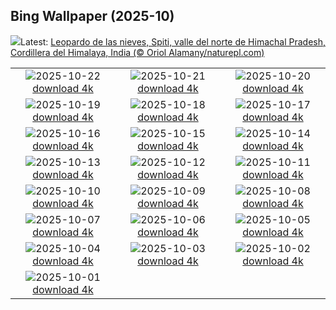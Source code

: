 ## Bing Wallpaper (2025-10)
![](https://www.bing.com/th?id=OHR.SnowLeopard_ES-ES0046977195_UHD.jpg&w=1000)Latest: [Leopardo de las nieves, Spiti, valle del norte de Himachal Pradesh, Cordillera del Himalaya, India (© Oriol Alamany/naturepl.com)](https://www.bing.com/th?id=OHR.SnowLeopard_ES-ES0046977195_UHD.jpg)

|      |      |      |
| :----: | :----: | :----: |
|![](https://www.bing.com/th?id=OHR.BulgariaRocks_ES-ES9951900468_UHD.jpg&pid=hp&w=384&h=216&rs=1&c=4)2025-10-22 [download 4k](https://www.bing.com/th?id=OHR.BulgariaRocks_ES-ES9951900468_UHD.jpg)|![](https://www.bing.com/th?id=OHR.DiyaDiwali_ES-ES9858455543_UHD.jpg&pid=hp&w=384&h=216&rs=1&c=4)2025-10-21 [download 4k](https://www.bing.com/th?id=OHR.DiyaDiwali_ES-ES9858455543_UHD.jpg)|![](https://www.bing.com/th?id=OHR.HoffmansSloth_ES-ES9765798870_UHD.jpg&pid=hp&w=384&h=216&rs=1&c=4)2025-10-20 [download 4k](https://www.bing.com/th?id=OHR.HoffmansSloth_ES-ES9765798870_UHD.jpg)|
|![](https://www.bing.com/th?id=OHR.JaenCathedral_ES-ES4511407655_UHD.jpg&pid=hp&w=384&h=216&rs=1&c=4)2025-10-19 [download 4k](https://www.bing.com/th?id=OHR.JaenCathedral_ES-ES4511407655_UHD.jpg)|![](https://www.bing.com/th?id=OHR.SilburyHill_ES-ES9628182073_UHD.jpg&pid=hp&w=384&h=216&rs=1&c=4)2025-10-18 [download 4k](https://www.bing.com/th?id=OHR.SilburyHill_ES-ES9628182073_UHD.jpg)|![](https://www.bing.com/th?id=OHR.RockRiverFalls_ES-ES6474484835_UHD.jpg&pid=hp&w=384&h=216&rs=1&c=4)2025-10-17 [download 4k](https://www.bing.com/th?id=OHR.RockRiverFalls_ES-ES6474484835_UHD.jpg)|
|![](https://www.bing.com/th?id=OHR.SiberianLynx_ES-ES1284959959_UHD.jpg&pid=hp&w=384&h=216&rs=1&c=4)2025-10-16 [download 4k](https://www.bing.com/th?id=OHR.SiberianLynx_ES-ES1284959959_UHD.jpg)|![](https://www.bing.com/th?id=OHR.AmethystLaccaria_ES-ES1228402064_UHD.jpg&pid=hp&w=384&h=216&rs=1&c=4)2025-10-15 [download 4k](https://www.bing.com/th?id=OHR.AmethystLaccaria_ES-ES1228402064_UHD.jpg)|![](https://www.bing.com/th?id=OHR.OiaSantorini_ES-ES1170312678_UHD.jpg&pid=hp&w=384&h=216&rs=1&c=4)2025-10-14 [download 4k](https://www.bing.com/th?id=OHR.OiaSantorini_ES-ES1170312678_UHD.jpg)|
|![](https://www.bing.com/th?id=OHR.HinterseeWaterfall_ES-ES0526830866_UHD.jpg&pid=hp&w=384&h=216&rs=1&c=4)2025-10-13 [download 4k](https://www.bing.com/th?id=OHR.HinterseeWaterfall_ES-ES0526830866_UHD.jpg)|![](https://www.bing.com/th?id=OHR.DaySpain_ES-ES2088635486_UHD.jpg&pid=hp&w=384&h=216&rs=1&c=4)2025-10-12 [download 4k](https://www.bing.com/th?id=OHR.DaySpain_ES-ES2088635486_UHD.jpg)|![](https://www.bing.com/th?id=OHR.WoodDuckHen_ES-ES1058654365_UHD.jpg&pid=hp&w=384&h=216&rs=1&c=4)2025-10-11 [download 4k](https://www.bing.com/th?id=OHR.WoodDuckHen_ES-ES1058654365_UHD.jpg)|
|![](https://www.bing.com/th?id=OHR.MonurikiFiji_ES-ES0990792283_UHD.jpg&pid=hp&w=384&h=216&rs=1&c=4)2025-10-10 [download 4k](https://www.bing.com/th?id=OHR.MonurikiFiji_ES-ES0990792283_UHD.jpg)|![](https://www.bing.com/th?id=OHR.WebbPillars_ES-ES0926278571_UHD.jpg&pid=hp&w=384&h=216&rs=1&c=4)2025-10-09 [download 4k](https://www.bing.com/th?id=OHR.WebbPillars_ES-ES0926278571_UHD.jpg)|![](https://www.bing.com/th?id=OHR.OctopusCyanea_ES-ES0861664902_UHD.jpg&pid=hp&w=384&h=216&rs=1&c=4)2025-10-08 [download 4k](https://www.bing.com/th?id=OHR.OctopusCyanea_ES-ES0861664902_UHD.jpg)|
|![](https://www.bing.com/th?id=OHR.SaranacLake_ES-ES0795608317_UHD.jpg&pid=hp&w=384&h=216&rs=1&c=4)2025-10-07 [download 4k](https://www.bing.com/th?id=OHR.SaranacLake_ES-ES0795608317_UHD.jpg)|![](https://www.bing.com/th?id=OHR.AnshunBridge_ES-ES0720553853_UHD.jpg&pid=hp&w=384&h=216&rs=1&c=4)2025-10-06 [download 4k](https://www.bing.com/th?id=OHR.AnshunBridge_ES-ES0720553853_UHD.jpg)|![](https://www.bing.com/th?id=OHR.ElPilarZaragoza_ES-ES2251401044_UHD.jpg&pid=hp&w=384&h=216&rs=1&c=4)2025-10-05 [download 4k](https://www.bing.com/th?id=OHR.ElPilarZaragoza_ES-ES2251401044_UHD.jpg)|
|![](https://www.bing.com/th?id=OHR.DragonEndeavour_ES-ES0464086432_UHD.jpg&pid=hp&w=384&h=216&rs=1&c=4)2025-10-04 [download 4k](https://www.bing.com/th?id=OHR.DragonEndeavour_ES-ES0464086432_UHD.jpg)|![](https://www.bing.com/th?id=OHR.SkyeHeather_ES-ES0179378651_UHD.jpg&pid=hp&w=384&h=216&rs=1&c=4)2025-10-03 [download 4k](https://www.bing.com/th?id=OHR.SkyeHeather_ES-ES0179378651_UHD.jpg)|![](https://www.bing.com/th?id=OHR.OxbowBend_ES-ES2093724420_UHD.jpg&pid=hp&w=384&h=216&rs=1&c=4)2025-10-02 [download 4k](https://www.bing.com/th?id=OHR.OxbowBend_ES-ES2093724420_UHD.jpg)|
|![](https://www.bing.com/th?id=OHR.YosemiteClark_ES-ES0823562766_UHD.jpg&pid=hp&w=384&h=216&rs=1&c=4)2025-10-01 [download 4k](https://www.bing.com/th?id=OHR.YosemiteClark_ES-ES0823562766_UHD.jpg)|